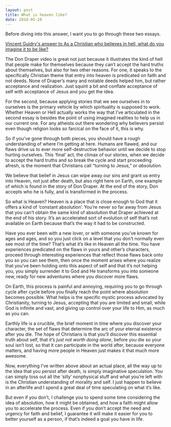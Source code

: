 ```yaml
---
layout: post
title: What is heaven like?
date: 2018-05-28
---
```


<p>Before diving into this answer, I want you to go through these two essays.</p><div class="ui_qtext_embed thumbnail" data-video-provider="youtube" data-embed="<iframe width=&quot;100%&quot; height=&quot;100%&quot; src=&quot;https://www.youtube.com/embed/-RcBWhTyffI?wmode=opaque&amp;amp;autoplay=1&amp;amp;autohide=1&amp;amp;iv_load_policy=3&amp;amp;enablejsapi=1&quot; frameborder=&quot;0&quot; allow=&quot;autoplay; encrypted-media&quot; allowfullscreen></iframe>" data-yt-id="-RcBWhTyffI" data-interactive="true" style="background-image: url('https://img.youtube.com/vi/-RcBWhTyffI/0.jpg');"></div><p><a href="/As-a-Christian-who-believes-in-hell-what-do-you-imagine-it-to-be-like/answer/Vincent-Guidry-1">Vincent Guidry's answer to As a Christian who believes in hell, what do you imagine it to be like?</a></p><p>The Don Draper video is great not just because it illustrates the kind of hell that people make for themselves because they can’t accept the hard truths about themselves, but also for two other reasons. For one, it speaks to the specifically Christian theme that entry into heaven is predicated on faith and not deeds. None of Draper’s many and notable deeds helped him, but rather acceptance and realization. Just squint a bit and conflate acceptance of self with acceptance of Jesus and you get the idea.</p><p>For the second, because applying stories that we see ourselves in to ourselves is the primary vehicle by which spirituality is supposed to work. Whether Heaven or Hell actually works the way that I’ve articulated in the second essay is besides the point of using imagined realities to help us in our current one. For any atheists out there wondering why believers persist even though religion looks so farcical on the face of it, this is why.</p><p>So if you’ve gone through both pieces, you should have a rough understanding of where I’m getting at here. Humans are flawed, and our flaws drive us to ever more self-destructive behavior until we decide to stop hurting ourselves. This ‘final’ act, the climax of our stories, when we decide to accept the hard truths and so break the cycle and start proceeding afresh, is the moment that Christians call “turning to Jesus,” or <i>absolution.</i></p><p>We believe that belief in Jesus can wipe away our sins and grant us entry into Heaven, not just after death, but also right here on Earth, one example of which is found in the story of Don Draper. At the end of the story, Don accepts who he is fully, and is transformed in the process.</p><p>So what is Heaven? Heaven is a place that is close enough to God that it offers a kind of ‘constant absolution’. You’re never so far away from Jesus that you can’t obtain the same kind of absolution that Draper achieved at the end of his story. It’s an accelerated sort of evolution of self that’s not available on Earth because that’s the way it had to be constructed.</p><p>Have you ever been with a new lover, or with someone you’ve known for ages and ages, and so you just click on a level that you don’t normally even see most of the time? That’s what it’s like in Heaven all the time. You have experiences predicated on the flaws in yours and other’s characters, proceed through interesting experiences that reflect those flaws back onto you so you can see them, then once the moment arises where you realize that you’ve been holding onto this aspect of self and that it’s not helping you, you simply surrender it to God and He transforms you into someone new, ready for new adventures where you discover more flaws.</p><p>On Earth, this process is painful and annoying, requiring you to go through cycle after cycle before you finally reach the point where absolution becomes possible. What helps is the specific mystic process advocated by Christianity, turning to Jesus, accepting that you are limited and small, while God is infinite and vast, and giving up control over your life to Him, as much as you can.</p><p>Earthly life is a crucible, the brief moment in time where you discover your character, the set of flaws that determine the arc of your eternal existence after you die. The hope of Christians is that you’ll discover this essential truth about self, that <i>it’s just not worth doing alone</i>, before you die so your soul isn’t lost, so that it can participate in the world after, because everyone matters, and having more people in Heaven just makes it that much more awesome.</p><p>Now, everything I’ve written above about an actual place, all the way up to the idea that you persist after death, is simply imaginative speculation. You can simply toss out all the ‘silly’ nonphysical stuff and what you’re left with is the Christian understanding of morality and self. I just happen to believe in an afterlife and I spend a great deal of time speculating on what it’s like.</p><p>But even if you don’t, I challenge you to spend some time considering the idea of absolution, how it might be obtained, and how a faith might allow you to accelerate the process. Even if you don’t accept the need and urgency for faith and belief, I guarantee it will make it easier for you to better yourself as a person, if that’s indeed a goal you have in life.</p>
